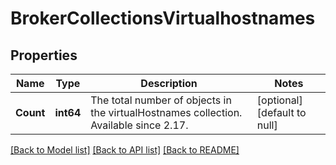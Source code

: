 # BrokerCollectionsVirtualhostnames

## Properties
Name | Type | Description | Notes
------------ | ------------- | ------------- | -------------
**Count** | **int64** | The total number of objects in the virtualHostnames collection. Available since 2.17. | [optional] [default to null]

[[Back to Model list]](../README.md#documentation-for-models) [[Back to API list]](../README.md#documentation-for-api-endpoints) [[Back to README]](../README.md)

